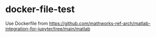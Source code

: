 # docker-file-test
Use Dockerfile from https://github.com/mathworks-ref-arch/matlab-integration-for-jupyter/tree/main/matlab
